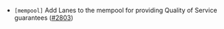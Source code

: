 - `[mempool]` Add Lanes to the mempool for providing Quality of Service guarantees
([#2803](https://github.com/depinnetwork/por-consensus/issues/2803))